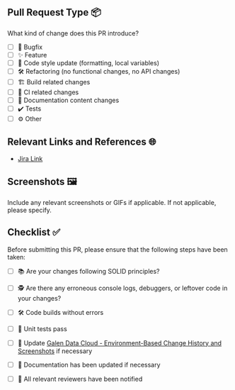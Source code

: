 ## Pull Request Type 📦
What kind of change does this PR introduce?
- [ ] 🐛 Bugfix
- [ ] ✨ Feature
- [ ] 🎨 Code style update (formatting, local variables)
- [ ] 🛠️ Refactoring (no functional changes, no API changes)
- [ ] 🏗️ Build related changes
- [ ] 🚀 CI related changes
- [ ] 📝 Documentation content changes
- [ ] ✔️ Tests
- [ ] ⚙️ Other

## Relevant Links and References 🌐
- [Jira Link](https://xsolve.atlassian.net/browse/PROJECT_KEY)

## Screenshots 🖼️
Include any relevant screenshots or GIFs if applicable. If not applicable, please specify.

## Checklist ✅
Before submitting this PR, please ensure that the following steps have been taken:
- [ ] 📚 Are your changes following SOLID principles?
- [ ] 🕵️ Are there any erroneous console logs, debuggers, or leftover code in your changes?
- [ ] 🛠️ Code builds without errors
- [ ] 🧪 Unit tests pass
- [ ] 📝 Update [Galen Data Cloud - Environment-Based Change History and Screenshots](https://optain-jira.atlassian.net/wiki/spaces/OPTAIN/pages/287670283/Galen+Data+Cloud+-+Environment-Based+Change+History+and+Screenshots) if necessary
- [ ] 📖 Documentation has been updated if necessary
- [ ] 👀 All relevant reviewers have been notified

